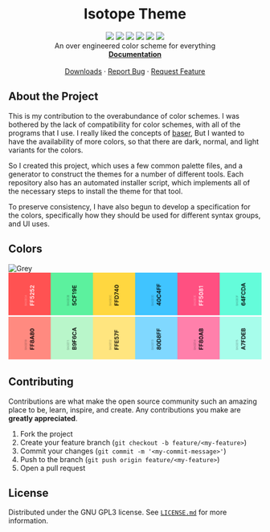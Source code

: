 <p align="center">
  <h1 align="center">Isotope Theme</h1>
  <p align="center">
    <a href="https://github.com/Isotope-Theme/Isotope-Theme/graphs/contributors"><img src="https://img.shields.io/github/contributors/Isotope-Theme/Isotope-Theme.svg?style=flat-square"></a>
    <a href="https://github.com/Isotope-Theme/Isotope-Theme/network/members"><img src="https://img.shields.io/github/forks/Isotope-Theme/Isotope-Theme.svg?style=flat-square"></a>
    <a href="https://github.com/Isotope-Theme/Isotope-Theme/stargazers"><img src="https://img.shields.io/github/stars/Isotope-Theme/Isotope-Theme.svg?style=flat-square"></a>
    <a href="https://github.com/Isotope-Theme/Isotope-Theme/issues"><img src="https://img.shields.io/github/issues/Isotope-Theme/Isotope-Theme.svg?style=flat-square"></a>
    <a href="https://github.com/Isotope-Theme/Isotope-Theme/blob/master/LICENSE.txt"><img src="https://img.shields.io/github/license/Isotope-Theme/Isotope-Theme.svg?style=flat-square"></a>
    <a href="https://github.com/Isotope-Theme/Isotope-Theme/releases"><img src="https://img.shields.io/github/tag/Isotope-Theme/Isotope-Theme.svg?include_prereleases&sort=semver&style=flat-square"></a>
    <br/>
    An over engineered color scheme for everything
    <br/>
    <a href="https://luxater.github.io/Isotope-Theme"><strong>Documentation</strong></a>
    <br/>
    <br/>
    <a href="https://github.com/Isotope-Theme/Isotope-Theme/releases">Downloads</a>
    ·
    <a href="https://github.com/Isotope-Theme/Isotope-Theme/issues/new?template=bug_report.md">Report Bug</a>
    ·
    <a href="https://github.com/Isotope-Theme/Isotope-Theme/issues/new?template=feature_request.md">Request Feature</a>
  </p>
</P>

## About the Project

This is my contribution to the overabundance of color schemes. I was bothered by
the lack of compatibility for color schemes, with all of the programs that I
use. I really liked the concepts of
[baser](https://github.com/chriskempson/base16), But I wanted to have the
availability of more colors, so that there are dark, normal, and light variants
for the colors.

So I created this project, which uses a few common palette files, and a
generator to construct the themes for a number of different tools. Each
repository also has an automated installer script, which implements all of the
necessary steps to install the theme for that tool.

To preserve consistency, I have also begun to develop a specification for the
colors, specifically how they should be used for different syntax groups, and UI 
uses.

## Colors

![Grey](./grey.png)
![Colors](./colors.png)
![Bright Colors](./bright.png)

## Contributing

Contributions are what make the open source community such an amazing place to
be, learn, inspire, and create. Any contributions you make are **greatly
appreciated**.

1. Fork the project
2. Create your feature branch (`git checkout -b feature/<my-feature>`)
3. Commit your changes (`git commit -m '<my-commit-message>'`)
4. Push to the branch (`git push origin feature/<my-feature>`)
5. Open a pull request

## License

Distributed under the GNU GPL3 license. See
[`LICENSE.md`](https://github.com/Isotope-Theme/Isotope-Theme/blob/development/LICENSE.txt)
for more information.
